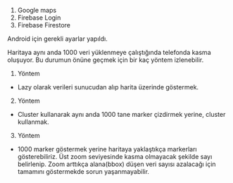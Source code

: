 1. Google maps
2. Firebase Login
3. Firebase Firestore

Android için gerekli ayarlar yapıldı.

Haritaya aynı anda 1000 veri yüklenmeye çalıştığında telefonda kasma oluşuyor.
Bu durumun önüne geçmek için bir kaç yöntem izlenebilir.
1. Yöntem
- Lazy olarak verileri sunucudan alıp harita üzerinde göstermek.
2. Yöntem 
- Cluster kullanarak aynı anda 1000 tane marker çizdirmek yerine, cluster kullanmak.
3. Yöntem
- 1000 marker göstermek yerine haritaya yaklaştıkça markerları gösterebiliriz. Üst zoom seviyesinde kasma olmayacak şekilde sayı belirlenip. Zoom arttıkça alana(bbox) düşen veri sayısı azalacağı için tamamını göstermekde sorun yaşanmayabilir.
  
